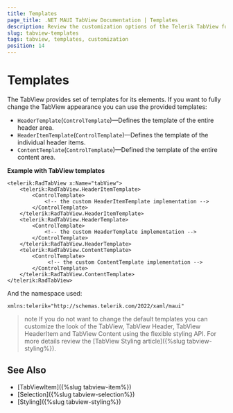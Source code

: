 ```yaml
---
title: Templates
page_title: .NET MAUI TabView Documentation | Templates
description: Review the customization options of the Telerik TabView for .NET MAUI control.
slug: tabview-templates
tags: tabview, templates, customization
position: 14
---
```


# Templates

The TabView provides set of templates for its elements. If you want to fully change the TabView appearance you can use the provided templates: 

* `HeaderTemplate`(`ControlTemplate`)&mdash;Defines the template of the entire header area.
* `HeaderItemTemplate`(`ControlTemplate`)&mdash;Defines the template of the individual header items.
* `ContentTemplate`(`ControlTemplate`)&mdash;Defined the template of the entire content area. 

**Example with TabView templates**

```XAML
<telerik:RadTabView x:Name="tabView">
    <telerik:RadTabView.HeaderItemTemplate>
        <ControlTemplate>
            <!-- the custom HeaderItemTemplate implementation -->
        </ControlTemplate>
    </telerik:RadTabView.HeaderItemTemplate>
    <telerik:RadTabView.HeaderTemplate>
        <ControlTemplate>
            <!-- the custom HeaderTemplate implementation -->
        </ControlTemplate>
    </telerik:RadTabView.HeaderTemplate>
    <telerik:RadTabView.ContentTemplate>
        <ControlTemplate>
             <!-- the custom ContentTemplate implementation -->
        </ControlTemplate>
    </telerik:RadTabView.ContentTemplate>
</telerik:RadTabView>
```

And the namespace used:

 ```XAML
xmlns:telerik="http://schemas.telerik.com/2022/xaml/maui" 
 ```

>note If you do not want to change the default templates you can customize the look of the TabView, TabView Header, TabView HeaderItem and TabView Content using the flexible styling API. For more details review the [TabView Styling article]({%slug tabview-styling%}).

## See Also

- [TabViewItem]({%slug tabview-item%})
- [Selection]({%slug tabview-selection%})
- [Styling]({%slug tabview-styling%})
